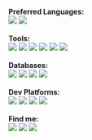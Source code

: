<b>Preferred Languages:</b><br>
<img src="https://img.shields.io/badge/Python-3776AB?style=flat&logo=python&logoColor=white">
<img src="https://img.shields.io/badge/Go-00ADD8?style=flat&logo=go&logoColor=white"><br><br>
<b>Tools:</b><br>
<img src="https://img.shields.io/badge/NumPy-777BB4?style=flat&logo=numpy&logoColor=white">
<img src="https://img.shields.io/badge/Pandas-2C2D72?style=flat&logo=pandas&logoColor=white">
<img src="https://img.shields.io/badge/Scikit_Learn-F7931E?style=flat&logo=scikit-learn&logoColor=white">
<img src="https://img.shields.io/badge/PyTorch-EE4C2C?style=flat&logo=PyTorch&logoColor=white">
<img src="https://img.shields.io/badge/Streamlit-FF4B4B?style=flat&logo=Streamlit&logoColor=white">
<img src="https://img.shields.io/badge/FastAPI-109989?style=flat&logo=FASTAPI&logoColor=white"><br><br>
<b>Databases:</b><br>
<img src="https://img.shields.io/badge/PostgreSQL-316192?style=flat&logo=postgresql&logoColor=white">
<img src="https://img.shields.io/badge/MongoDB-4EA94B?style=flat&logo=mongodb&logoColor=white">
<img src="https://img.shields.io/badge/MySQL-00000F?style=flat&logo=mysql&logoColor=white">
<img src="https://img.shields.io/badge/Firebase-ffca28?style=flat&logo=firebase&logoColor=black"><br><br>
<b>Dev Platforms:</b><br>
<img src="https://img.shields.io/badge/VS_Code-0078D4?style=flat&logo=visual%20studio%20code&logoColor=white">
<img src="https://img.shields.io/badge/Jupyter-F37626.svg?&style=flat&logo=Jupyter&logoColor=white">
<img src="https://img.shields.io/badge/Linux-FCC624?style=flat&logo=linux&logoColor=black">
<img src="https://img.shields.io/badge/Git-F05032?style=flat&logo=git&logoColor=white"><br><br>
<b>Find me:</b><br>
<a href="https://t.me/rakhid16"><img src="https://img.shields.io/badge/Telegram-2CA5E0?style=flat&logo=telegram&logoColor=white"></a> 
<a href="https://linkedin.com/in/rakhid16"><img src="https://img.shields.io/badge/LinkedIn-0077B5?style=flat&logo=linkedin&logoColor=white"></a>
<a href="https://scholar.google.com/citations?user=-HlhF7wAAAAJ"><img src="https://img.shields.io/badge/-Google%20Scholar-white?style=flat&logo=Google%20Scholar"></a>
